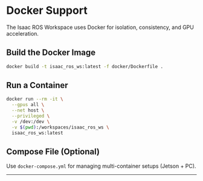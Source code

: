 # Docker Support

The Isaac ROS Workspace uses Docker for isolation, consistency, and GPU acceleration.

## Build the Docker Image
```bash
docker build -t isaac_ros_ws:latest -f docker/Dockerfile .
```

## Run a Container
```bash
docker run --rm -it \
  --gpus all \
  --net host \
  --privileged \
  -v /dev:/dev \
  -v $(pwd):/workspaces/isaac_ros_ws \
  isaac_ros_ws:latest
```

## Compose File (Optional)
Use `docker-compose.yml` for managing multi-container setups (Jetson + PC).

---
